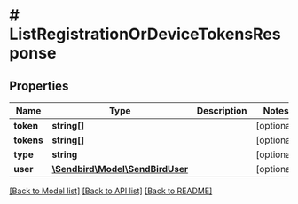 # # ListRegistrationOrDeviceTokensResponse

## Properties

Name | Type | Description | Notes
------------ | ------------- | ------------- | -------------
**token** | **string[]** |  | [optional]
**tokens** | **string[]** |  | [optional]
**type** | **string** |  | [optional]
**user** | [**\Sendbird\Model\SendBirdUser**](SendBirdUser.md) |  | [optional]

[[Back to Model list]](../../README.md#models) [[Back to API list]](../../README.md#endpoints) [[Back to README]](../../README.md)
